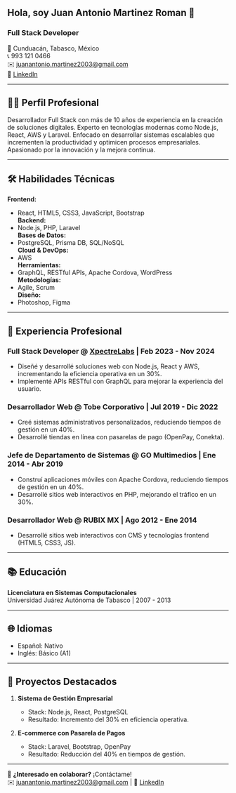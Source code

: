 ## Hola, soy Juan Antonio Martinez Roman 👋

### Full Stack Developer

📍 Cunduacán, Tabasco, México  
📞 993 121 0466  
✉️ juanantonio.martinez2003@gmail.com  
🔗 [LinkedIn](https://www.linkedin.com/in/juan-antonio-martinez-roman/)  

---

## 👨‍💻 Perfil Profesional

Desarrollador Full Stack con más de 10 años de experiencia en la creación de soluciones digitales. Experto en tecnologías
modernas como Node.js, React, AWS y Laravel. Enfocado en desarrollar sistemas escalables que incrementen la
productividad y optimicen procesos empresariales. Apasionado por la innovación y la mejora continua.

---

## 🛠 Habilidades Técnicas

**Frontend:**  
- React, HTML5, CSS3, JavaScript, Bootstrap  
**Backend:**  
- Node.js, PHP, Laravel  
**Bases de Datos:**  
- PostgreSQL, Prisma DB, SQL/NoSQL  
**Cloud & DevOps:**  
- AWS  
**Herramientas:**  
- GraphQL, RESTful APIs, Apache Cordova, WordPress  
**Metodologías:**  
- Agile, Scrum  
**Diseño:**  
- Photoshop, Figma  

---

## 💼 Experiencia Profesional

### **Full Stack Developer** @ [XpectreLabs](https://xpectrelabs.com) | Feb 2023 - Nov 2024  
- Diseñé y desarrollé soluciones web con Node.js, React y AWS, incrementando la eficiencia operativa en un 30%.  
- Implementé APIs RESTful con GraphQL para mejorar la experiencia del usuario.  

### **Desarrollador Web** @ Tobe Corporativo | Jul 2019 - Dic 2022  
- Creé sistemas administrativos personalizados, reduciendo tiempos de gestión en un 40%.  
- Desarrollé tiendas en línea con pasarelas de pago (OpenPay, Conekta).  

### **Jefe de Departamento de Sistemas** @ GO Multimedios | Ene 2014 - Abr 2019  
- Construí aplicaciones móviles con Apache Cordova, reduciendo tiempos de gestión en un 40%.  
- Desarrollé sitios web interactivos en PHP, mejorando el tráfico en un 30%.  

### **Desarrollador Web** @ RUBIX MX | Ago 2012 - Ene 2014  
- Desarrollé sitios web interactivos con CMS y tecnologías frontend (HTML5, CSS3, JS).  

---

## 📚 Educación

**Licenciatura en Sistemas Computacionales**  
Universidad Juárez Autónoma de Tabasco | 2007 - 2013  

---

## 🌐 Idiomas

- Español: Nativo  
- Inglés: Básico (A1)  

---

## 🚀 Proyectos Destacados

1. **Sistema de Gestión Empresarial**  
   - Stack: Node.js, React, PostgreSQL  
   - Resultado: Incremento del 30% en eficiencia operativa.  

2. **E-commerce con Pasarela de Pagos**  
   - Stack: Laravel, Bootstrap, OpenPay  
   - Resultado: Reducción del 40% en tiempos de gestión.  

---

📌 **¿Interesado en colaborar?** ¡Contáctame!  
✉️ juanantonio.martinez2003@gmail.com | 🔗 [LinkedIn](https://www.linkedin.com/in/juan-antonio-martinez-roman/)


<!--
**jamarrom/jamarrom** is a ✨ _special_ ✨ repository because its `README.md` (this file) appears on your GitHub profile.

Here are some ideas to get you started:

- 🔭 I’m currently working on ...
- 🌱 I’m currently learning ...
- 👯 I’m looking to collaborate on ...
- 🤔 I’m looking for help with ...
- 💬 Ask me about ...
- 📫 How to reach me: ...
- 😄 Pronouns: ...
- ⚡ Fun fact: ...
-->
